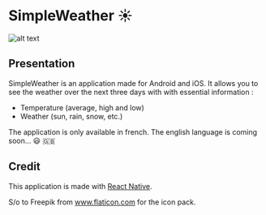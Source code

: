 # SimpleWeather :sunny:

![alt text](http://www.adrienlemaire.fr/src/img/simple-mockups-weather.png "Logo SimpleWeather & mockups")

## Presentation

SimpleWeather is an application made for Android and iOS. It allows you to see the weather over the next three days with with essential information :
- Temperature (average, high and low)
- Weather (sun, rain, snow, etc.)

The application is only available in french. The english language is coming soon... :smiley: :uk:
 
 ## Credit
 
 This application is made with [React Native](https://facebook.github.io/react-native/). 
 
 S/o to Freepik from www.flaticon.com for the icon pack.
